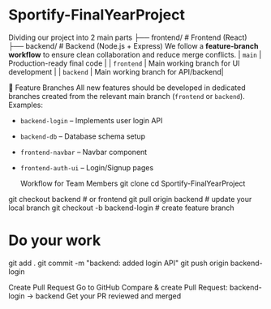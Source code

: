 # Sportify-FinalYearProject
  Dividing our project into 2 main parts
├── frontend/ # Frontend (React)
├── backend/ # Backend (Node.js + Express)
We follow a **feature-branch workflow** to ensure clean collaboration and reduce merge conflicts.
| `main`      | Production-ready final code             |
| `frontend`  | Main working branch for UI development  |
| `backend`   | Main working branch for API/backend|

🔹 Feature Branches
All new features should be developed in dedicated branches created from the relevant main branch (`frontend` or `backend`).
Examples:
- `backend-login` – Implements user login API
- `backend-db` – Database schema setup
- `frontend-navbar` – Navbar component
- `frontend-auth-ui` – Login/Signup pages

  Workflow for Team Members
  git clone <repo-url>
  cd Sportify-FinalYearProject
  
git checkout backend          # or frontend
git pull origin backend       # update your local branch
git checkout -b backend-login # create feature branch
# Do your work
git add .
git commit -m "backend: added login API"
git push origin backend-login

 Create Pull Request
 Go to GitHub
 Compare & create Pull Request: backend-login → backend
 Get your PR reviewed and merged

